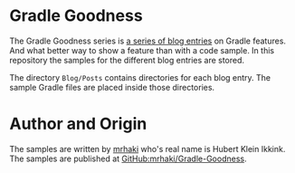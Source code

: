 # Gradle Goodness

The Gradle Goodness series is [a series of blog entries](http://mrhaki.blogspot.com) on Gradle features. And what better way to show a feature than with a code sample. In this repository the samples for the different blog entries are stored.

The directory `Blog/Posts` contains directories for each blog entry. The sample Gradle files are placed inside those directories.

# Author and Origin

The samples are written by [mrhaki](http://www.mrhaki.com) who's real name is Hubert Klein Ikkink. The samples are published at [GitHub:mrhaki/Gradle-Goodness](http://github.com/mrhaki/Gradle-Groodness).

